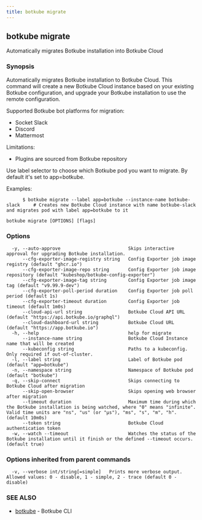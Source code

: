 ```yaml
---
title: botkube migrate
---
```


## botkube migrate

Automatically migrates Botkube installation into Botkube Cloud

### Synopsis

Automatically migrates Botkube installation to Botkube Cloud.
This command will create a new Botkube Cloud instance based on your existing Botkube configuration, and upgrade your Botkube installation to use the remote configuration.

Supported Botkube bot platforms for migration:
- Socket Slack
- Discord
- Mattermost

Limitations:
- Plugins are sourced from Botkube repository

Use label selector to choose which Botkube pod you want to migrate. By default it's set to app=botkube.

Examples:

          $ botkube migrate --label app=botkube --instance-name botkube-slack     # Creates new Botkube Cloud instance with name botkube-slack and migrates pod with label app=botkube to it

	

```
botkube migrate [OPTIONS] [flags]
```

### Options

```
  -y, --auto-approve                         Skips interactive approval for upgrading Botkube installation.
      --cfg-exporter-image-registry string   Config Exporter job image registry (default "ghcr.io")
      --cfg-exporter-image-repo string       Config Exporter job image repository (default "kubeshop/botkube-config-exporter")
      --cfg-exporter-image-tag string        Config Exporter job image tag (default "v9.99.9-dev")
      --cfg-exporter-poll-period duration    Config Exporter job poll period (default 1s)
      --cfg-exporter-timeout duration        Config Exporter job timeout (default 1m0s)
      --cloud-api-url string                 Botkube Cloud API URL (default "https://api.botkube.io/graphql")
      --cloud-dashboard-url string           Botkube Cloud URL (default "https://app.botkube.io")
  -h, --help                                 help for migrate
      --instance-name string                 Botkube Cloud Instance name that will be created
      --kubeconfig string                    Paths to a kubeconfig. Only required if out-of-cluster.
  -l, --label string                         Label of Botkube pod (default "app=botkube")
  -n, --namespace string                     Namespace of Botkube pod (default "botkube")
  -q, --skip-connect                         Skips connecting to Botkube Cloud after migration
      --skip-open-browser                    Skips opening web browser after migration
      --timeout duration                     Maximum time during which the Botkube installation is being watched, where "0" means "infinite". Valid time units are "ns", "us" (or "µs"), "ms", "s", "m", "h". (default 10m0s)
      --token string                         Botkube Cloud authentication token
  -w, --watch --timeout                      Watches the status of the Botkube installation until it finish or the defined --timeout occurs. (default true)
```

### Options inherited from parent commands

```
  -v, --verbose int/string[=simple]   Prints more verbose output. Allowed values: 0 - disable, 1 - simple, 2 - trace (default 0 - disable)
```

### SEE ALSO

* [botkube](botkube.md)	 - Botkube CLI

